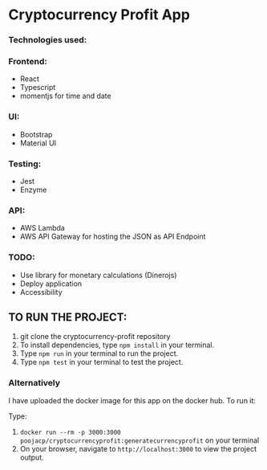 # Cryptocurrency Profit App

### Technologies used:

### Frontend:

- React
- Typescript
- momentjs for time and date

### UI:

- Bootstrap 
- Material UI

### Testing:
- Jest
- Enzyme

### API:
- AWS Lambda
- AWS API Gateway for hosting the JSON as API Endpoint


### TODO:
- Use library for monetary calculations (Dinerojs)
- Deploy application
- Accessibility

## TO RUN THE PROJECT:

1. git clone the cryptocurrency-profit repository
2. To install dependencies, type `npm install` in your terminal.
3. Type `npm run` in your terminal to run the project.
4. Type `npm test` in your terminal to test the project.

### Alternatively
I have uploaded the docker image for this app on the docker hub. To run it:

Type:

1. `docker run --rm -p 3000:3000 poojacp/cryptocurrencyprofit:generatecurrencyprofit` on your terminal
2. On your browser, navigate to `http://localhost:3000` to view the project output.


